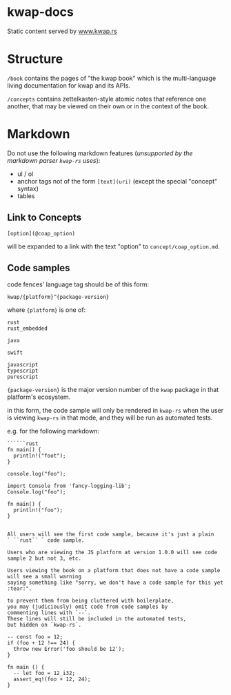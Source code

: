 # kwap-docs
Static content served by www.kwap.rs

# Structure
`/book` contains the pages of "the kwap book" which is the multi-language
living documentation for kwap and its APIs.

`/concepts` contains zettelkasten-style atomic notes that reference one another,
that may be viewed on their own or in the context of the book.

# Markdown
Do not use the following markdown features (_unsupported by the markdown parser `kwap-rs` uses_):
- ul / ol
- anchor tags not of the form `[text](uri)` (except the special "concept" syntax)
- tables

## Link to Concepts
```
[option](@coap_option)
```
will be expanded to a link with the text "option" to `concept/coap_option.md`.

## Code samples
code fences' language tag should be of this form:

```
kwap/{platform}^{package-version}
```

where `{platform}` is one of:
```
rust
rust_embedded

java

swift

javascript
typescript
purescript
```

`{package-version}` is the major version number of the `kwap`
package in that platform's ecosystem.

in this form, the code sample will only be rendered in `kwap-rs`
when the user is viewing `kwap-rs` in that mode,
and they will be run as automated tests.

e.g. for the following markdown:
```
``````rust
fn main() {
  println!("foot");
}
``````
``````kwap/javascript^1
console.log("foo");
``````
``````kwap/javascript^2
import Console from 'fancy-logging-lib';
Console.log("foo");
``````
``````kwap/rust^1
fn main() {
  println!("foo");
}
``````
```

All users will see the first code sample, because it's just a plain
` ``rust`` ` code sample.

Users who are viewing the JS platform at version 1.0.0 will see code sample 2 but not 3, etc.

Users viewing the book on a platform that does not have a code sample will see a small warning
saying something like "sorry, we don't have a code sample for this yet :tear:".

to prevent them from being cluttered with boilerplate,
you may (judiciously) omit code from code samples by
commenting lines with `--`.
These lines will still be included in the automated tests,
but hidden on `kwap-rs`.

```
``````kwap/javascript^2
-- const foo = 12;
if (foo + 12 !== 24) {
  throw new Error('foo should be 12');
}
``````
``````kwap/rust^1
fn main () {
  -- let foo = 12_i32;
  assert_eq!(foo + 12, 24);
}
``````
```
